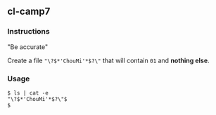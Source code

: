 ## cl-camp7

### Instructions

"Be accurate"

Create a file `"\?$*'ChouMi'*$?\"` that will contain `01` and **nothing else**.

### Usage

```console
$ ls | cat -e
"\?$*'ChouMi'*$?\"$
$
```
